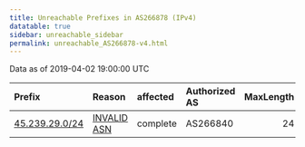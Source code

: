 ```yaml
---
title: Unreachable Prefixes in AS266878 (IPv4)
datatable: true
sidebar: unreachable_sidebar
permalink: unreachable_AS266878-v4.html
---
```


Data as of 2019-04-02 19:00:00 UTC


<div class="datatable-begin"></div>

| Prefix                                                 | Reason                                                                                                 | affected   | Authorized AS   |   MaxLength | Anchor                                         |   unreachable /24s |
|:-------------------------------------------------------|:-------------------------------------------------------------------------------------------------------|:-----------|:----------------|------------:|:-----------------------------------------------|-------------------:|
| [45.239.29.0/24](https://stat.ripe.net/45.239.29.0/24) | [INVALID ASN](https://rpki-validator.ripe.net/announcement-preview?asn=AS266878&prefix=45.239.29.0/24) | complete   | AS266840        |          24 | [LACNIC](unreachable_LACNIC_RPKI_Root-v4.html) |                  1 |

<div class="datatable-end"></div>